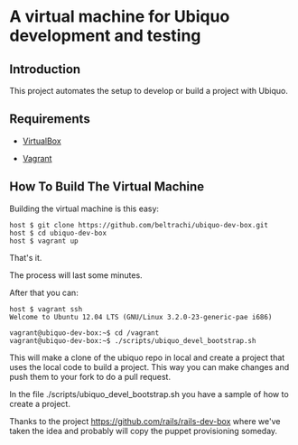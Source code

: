 # A virtual machine for Ubiquo development and testing

## Introduction

This project automates the setup to develop or build a project with Ubiquo.

## Requirements

* [VirtualBox](https://www.virtualbox.org)

* [Vagrant](http://vagrantup.com)

## How To Build The Virtual Machine

Building the virtual machine is this easy:

    host $ git clone https://github.com/beltrachi/ubiquo-dev-box.git
    host $ cd ubiquo-dev-box
    host $ vagrant up

That's it.

The process will last some minutes.

After that you can:

    host $ vagrant ssh
    Welcome to Ubuntu 12.04 LTS (GNU/Linux 3.2.0-23-generic-pae i686)

    vagrant@ubiquo-dev-box:~$ cd /vagrant
    vagrant@ubiquo-dev-box:~$ ./scripts/ubiquo_devel_bootstrap.sh

This will make a clone of the ubiquo repo in local and create a project that uses 
the local code to build a project. This way you can make changes and push them to
your fork to do a pull request.

In the file ./scripts/ubiquo_devel_bootstrap.sh you have a sample of how to create
a project.



Thanks to the project https://github.com/rails/rails-dev-box where we've taken the idea
and probably will copy the puppet provisioning someday.

